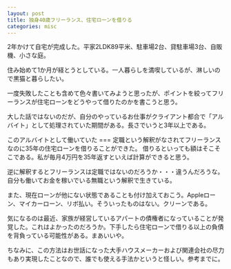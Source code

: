 ```yaml
---
layout: post
title: 独身40歳フリーランス、住宅ローンを借りる
categories: misc
---
```


2年かけて自宅が完成した。平家2LDK89平米、駐車場2台、貸駐車場3台、自販機、小さな庭。

住み始めて1か月が経とうとしている。一人暮らしを満喫しているが、淋しいので黒猫と暮らしたい。

一度失敗したことも含めて色々書いてみようと思ったが、ポイントを絞ってフリーランスが住宅ローンをどうやって借りたのかを書こうと思う。

大した話ではないのだが、自分のやっているお仕事がクライアント都合で「アルバイト」として処理されていた期間がある。長さでいうと3年以上である。

このアルバイトとして働いていた === 定職という解釈がなされてフリーランスなのに35年の住宅ローンを借りることができた。
借りるといっても額はそこそこである。私が毎月4万円を35年返すといえば計算ができると思う。

逆に解釈するとフリーランスは定職ではないのだろうか・・・違うんだろうな。自分も働いてお金を稼いでいる無職という解釈で生きている。

また、現在ローンが他にない状態であることも付け加えておこう。Appleローン、マイカーローン、リボ払い。そういったものはない。クリーンである。

気になるのは最近、家族が経営しているアパートの債権者になっていることが発覚した。これはよかったのだろうか。下手したら住宅ローンで借りる以上の負債を背負っている可能性がある。まあいいや。

ちなみに、この方法はお世話になった大手ハウスメーカーおよび関連会社の尽力もあり実現したことなので、誰でも使える手法かというと怪しい。参考までに。